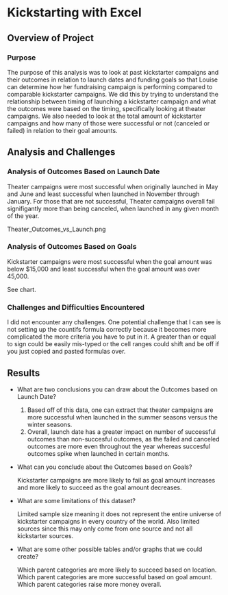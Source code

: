 # Kickstarting with Excel

## Overview of Project

### Purpose

The purpose of this analysis was to look at past kickstarter campaigns and their outcomes in relation to launch dates and funding goals so that Louise can determine how her fundraising campaign is performing compared to comparable kickstarter campaigns. We did this by trying to understand the relationship between timing of launching a kickstarter campaign and what the outcomes were based on the timing, specifically looking at theater campaigns. We also needed to look at the total amount of kickstarter campaigns and how many of those were successful or not (canceled or failed) in relation to their goal amounts.

## Analysis and Challenges

### Analysis of Outcomes Based on Launch Date
Theater campaigns were most successful when originally launched in May and June and least successful when launched in November through January. For those that are not successful, Theater campaigns overall fail signifigantly more than being canceled, when launched in any given month of the year. 

Theater_Outcomes_vs_Launch.png

### Analysis of Outcomes Based on Goals
Kickstarter campaigns were most successful when the goal amount was below $15,000 and least successful when the goal amount was over 45,000. 

See chart.

### Challenges and Difficulties Encountered
I did not encounter any challenges. One potential challenge that I can see is not setting up the countifs formula correctly because it becomes more complicated the more criteria you have to put in it. A greater than or equal to sign could be easily mis-typed or the cell ranges could shift and be off if you just copied and pasted formulas over.

## Results

- What are two conclusions you can draw about the Outcomes based on Launch Date?

    1. Based off of this data, one can extract that theater campaigns are more successful when launched in        the summer seasons versus the winter seasons.
    2. Overall, launch date has a greater impact on number of successful outcomes than non-succesful              outcomes, as the failed and canceled outcomes are more even throughout the year whereas succesful          outcomes spike when launched in certain months. 

- What can you conclude about the Outcomes based on Goals?

    Kickstarter campaigns are more likely to fail as goal amount increases and more likely to succeed as       the goal amount decreases. 

- What are some limitations of this dataset?

    Limited sample size meaning it does not represent the entire universe of kickstarter campaigns in every     country of the world. Also limited sources since this may only come from one source and not all             kickstarter sources.

- What are some other possible tables and/or graphs that we could create?

    Which parent categories are more likely to succeed based on location.
    Which parent categories are more successful based on goal amount.
    Which parent categories raise more money overall.
